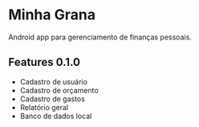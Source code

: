 # Minha Grana
Android app para gerenciamento de finanças pessoais.

## Features 0.1.0
- Cadastro de usuário
- Cadastro de orçamento
- Cadastro de gastos
- Relatório geral
- Banco de dados local
